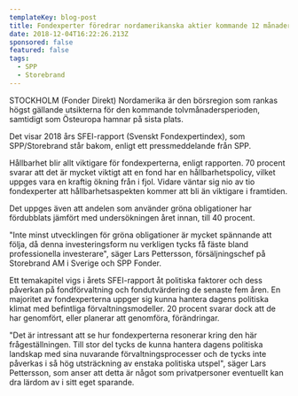 ```yaml
---
templateKey: blog-post
title: Fondexperter föredrar nordamerikanska aktier kommande 12 månader
date: 2018-12-04T16:22:26.213Z
sponsored: false
featured: false
tags:
  - SPP
  - Storebrand
---
```

STOCKHOLM (Fonder Direkt) Nordamerika är den börsregion som rankas högst gällande utsikterna för den kommande tolvmånadersperioden, samtidigt som Östeuropa hamnar på sista plats.

Det visar 2018 års SFEI-rapport (Svenskt Fondexpertindex), som SPP/Storebrand står bakom, enligt ett pressmeddelande från SPP.

Hållbarhet blir allt viktigare för fondexperterna, enligt rapporten. 70 procent svarar att det är mycket viktigt att en fond har en hållbarhetspolicy, vilket uppges vara en kraftig ökning från i fjol. Vidare väntar sig nio av tio fondexperter att hållbarhetsaspekten kommer att bli än viktigare i framtiden.

Det uppges även att andelen som använder gröna obligationer har fördubblats jämfört med undersökningen året innan, till 40 procent.

"Inte minst utvecklingen för gröna obligationer är mycket spännande att följa, då denna investeringsform nu verkligen tycks få fäste bland professionella investerare", säger Lars Pettersson, försäljningschef på Storebrand AM i Sverige och SPP Fonder.

Ett temakapitel vigs i årets SFEI-rapport åt politiska faktorer och dess påverkan på fondförvaltning och fondutvärdering de senaste fem åren. En majoritet av fondexperterna uppger sig kunna hantera dagens politiska klimat med befintliga förvaltningsmodeller. 20 procent svarar dock att de har genomfört, eller planerar att genomföra, förändringar.

"Det är intressant att se hur fondexperterna resonerar kring den här frågeställningen. Till stor del tycks de kunna hantera dagens politiska landskap med sina nuvarande förvaltningsprocesser och de tycks inte påverkas i så hög utsträckning av enstaka politiska utspel", säger Lars Pettersson, som anser att detta är något som privatpersoner eventuellt kan dra lärdom av i sitt eget sparande.

